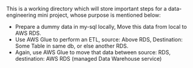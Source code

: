 This is a working directory which will store important steps for a data-engineering mini project, whose purpose is mentioned below:

- Prepare a dummy data in my-sql locally, Move this data from local to AWS RDS.
- Use AWS Glue to perform an ETL, source: Above RDS, Destination: Some Table in same db, or else another RDS.
- Again, use AWS Glue to move that data between source: RDS, destination: AWS RDS (managed Data Warehouse service)
